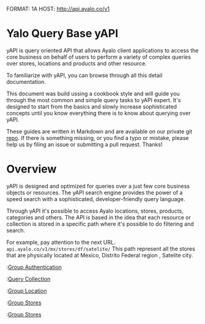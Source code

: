 FORMAT: 1A
HOST: http://api.ayalo.co/v1

# Yalo Query Base yAPI

yAPI is query oriented API that allows Ayalo client applications to access the core business on behalf of users to perform a variety of complex queries over stores, locations and products and other resource.

To familiarize with yAPI, you can browse through all this detail documentation.

This document was build ussing a cookbook style and will guide you through the most common and simple query tasks to yAPI expert.
It's designed to start from the basics and slowly increase sophisticated concepts until you know everything there is to know about querying over yAPI.

These guides are written in Markdown and are available on our private git [repo](ayalo.bitbucket.org). If there is something missing, or you find a typo or mistake, please help us by filing an issue or submitting a pull request. Thanks!

# Overview

yAPI is designed and optimized for queries over a just few core business objects or resources.
The yAPI search engine provides the power of a speed search with a sophisticated, developer-friendly query language.

Through yAPI it's possible to access Ayalo locations, stores, products, categories and others.
The API is based in the idea that each resource or collection is stored in a specific path where it's possible to do filtering and search.

For example, pay attention to the next URL.
`api.ayalo.co/v1/mx/stores/df/satelite/`
This path represent all the stores that are physically located at Mexico, Distrito Federal region , Satelite city.

:[Group Authentication](groups/oauth.md)

:[Query Collection](query_collection.md)

<!---
## Aggregations WIP
An aggregation can be seen as a unit-of-work that builds analytic information over a set of documents.

## Embedding resources WIP
An aggregation can be seen as a unit-of-work that builds analytic information over a set of documents.

## Pagination WIP
An aggregation can be seen as a unit-of-work that builds analytic information over a set of documents.
-->

<!-- :[Group Status](groups/status.md) -->

:[Group Location](groups/location.md)

<!-- :[Group Companies](groups/companies.md) -->

:[Group Stores](groups/categories.md)

:[Group Stores](groups/stores.md)

<!-- :[Group Places](groups/places.md) -->

<!-- :[Group Products](groups/products.md) -->
